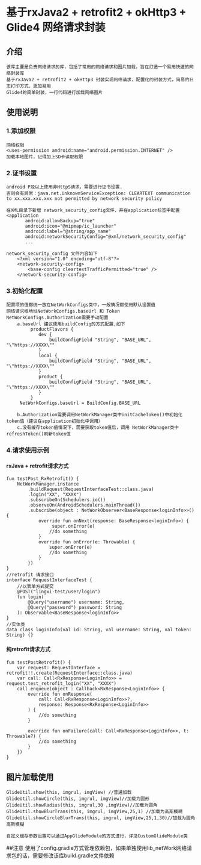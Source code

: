 # **基于rxJava2 + retrofit2 + okHttp3 + Glide4 网络请求封装**

## 介绍
    该库主要是负责网络请求的库，包括了常用的网络请求和图片加载，旨在打造一个易用快速的网络封装库
	基于rxJava2 + retrofit2 + okHttp3 封装实现网络请求，配置化的封装方式，简易的日志打印方式，更加易用
	Glide4的简单封装，一行代码进行加载网络图片
## 使用说明
### 1.添加权限
   	网络权限
	<uses-permission android:name="android.permission.INTERNET" />
	加载本地图片，记得加上SD卡读取权限

### 2.证书设置
    android P及以上使用非HttpS请求，需要进行证书设置.
	否则会有异常：java.net.UnknownServiceException: CLEARTEXT communication to xx.xxx.xxx.xxx not permitted by network security policy 
	
	在XML目录下新增 network_security_config文件，并在application标签中配置
    <application
           android:allowBackup="true"
           android:icon="@mipmap/ic_launcher"
           android:label="@string/app_name"
           android:networkSecurityConfig="@xml/network_security_config"
		   ...
           
    network_security_config 文件内容如下 
        <?xml version="1.0" encoding="utf-8"?>
        <network-security-config>
            <base-config cleartextTrafficPermitted="true" />
        </network-security-config>

### 3.初始化配置 
	配置项的值都统一放在NetWorkConfigs类中，一般情况都使用默认设置值
	网络请求根地址NetWorkConfigs.baseUrl 和 Token NetWorkConfigs.Authorization需要手动配置
        a.baseUrl 建议使用buildConfig的方式配置,如下
			 productFlavors {
        		dev {
            		buildConfigField "String", "BASE_URL", "\"https://XXXX\""
        		}
       		 	local {
           		 	buildConfigField "String", "BASE_URL", "\"https://XXXX\""
        	 	}
       		 	product {
            		buildConfigField "String", "BASE_URL", "\"https://XXXX\""
        		}
    		 }
		 NetWorkConfigs.baseUrl = BuildConfig.BASE_URL

        b.Authorization需要调用NetWorkManager类中initCacheToken()中初始化token值（建议在application初始化中调用）
		c.没有缓存token值情况下，需要获取token值后，调用 NetWorkManager类中refreshToken()刷新token值
   
### 4.请求使用示例
#### rxJava + retrofit请求方式
    fun testPost_RxRetrofit() {
		NetWorkManager.instance
        	.buildRequest(RequestInterfaceTest::class.java)
            .login("XX", "XXXX")
            .subscribeOn(Schedulers.io())
            .observeOn(AndroidSchedulers.mainThread())
            .subscribe(object : NetWorkObserver<BaseResponse<loginInfo>>() {
                override fun onNext(response: BaseResponse<loginInfo>) {
					 super.onError(e)
					//do something
            	}
                override fun onError(e: Throwable) {
                    super.onError(e)
					//do something
                }
         	})
    }
	//retrofit 请求接口
    interface RequestInterfaceTest {
        //以表单方式提交
        @POST("lingxi-test/user/login")
        fun login(
            @Query("username") username: String,
            @Query("password") password: String
        ): Observable<BaseResponse<loginInfo>>
    }
	//实体类
    data class loginInfo(val id: String, val username: String, val token: String) {}

#### 纯retrofit请求方式
    fun testPostRetrofit() {
        var request: RequestInterface = retrofit!!.create(RequestInterface::class.java)
        var call: Call<RxResponse<LoginInfo>> = request.test_retrofit_login("XX", "XXXX")
        call.enqueue(object : Callback<RxResponse<LoginInfo>> {
            override fun onResponse(
                call: Call<RxResponse<LoginInfo>>?,
                response: Response<RxResponse<LoginInfo>>
            ) {
				//do something
            }
    
            override fun onFailure(call: Call<RxResponse<LoginInfo>>, t: Throwable?) {
                //do something
            }
        })
    }
## 图片加载使用
	GlideUtil.show(this, imgrul, imgView) //普通加载
    GlideUtil.showCircle(this, imgrul, imgView)//加载为圆形
    GlideUtil.showRadius(this, imgrul,30 ,imgView)//加载为圆角
    GlideUtil.showBlurTrans(this, imgrul, imgView,25,1) //加载为高斯模糊
    GlideUtil.showCircleBlurTrans(this, imgrul, imgView,25,1,30)//加载为圆角高斯模糊

	自定义缓存参数设置可以通过AppGlideModule的方式进行，详见CustomGlideModule类

##注意
	使用了config.gradle方式管理依赖包，如果单独使用lib_netWork网络请求包的话，需要修改该库build.gradle文件依赖
